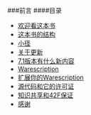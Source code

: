 ###前言
####目录

   * [欢迎看这本书]()
   * [这本书的结构]()
   * [小径]()
   * [关于更新]()
   * [7.1版本有什么新内容]()
   * [Warescription]()
   * [扩展你的Warescription]()
   * [源代码和它的许可证]()
   * [知识共享和42F保证]()
   * [感谢]()

